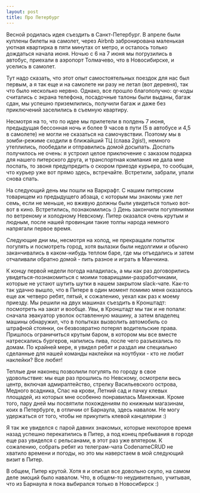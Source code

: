 ```yaml
---
layout: post
title: Про Петербург
---
```


Весной родилась идея съездить в Санкт-Петербург. В апреле были куплены билеты на самолет, через Airbnb забронирована маленькая уютная квартирка в пяти минутах от метро, и осталось только дождаться начала июня. Ночью с 6 на 7 июня мы погрузились в автобус, приехали в аэропорт Толмачево, что в Новосибирске, и уселись в самолет.

Тут надо сказать, что этот опыт самостоятельных поездок для нас был первым, а я так еще и на самолете ни разу не летал (вот деревня), так что было несколько нервно. Однако, все прошло благополучно: qr-коды считались с экрана телефона, посадочные талоны были выданы, багаж сдан, мы успешно приземлились, получили багаж и даже без приключений заселились в съемную квартиру.

Несмотря на то, что по идее мы прилетели в полдень 7 июня, предыдущая бессонная ночь и более 9 часов в пути (5 в автобусе и 4,5 в самолете) не могли не сказаться на самочувствии. Поэтому мы в зомби-режиме сходили в ближайший ТЦ (слава 2gis!), немного утеплились, пообедали и отправились домой досыпать. Доспать получилось не очень: я устроил целое приключение с заказом подарка для нашего питерского друга, и транспортная компания не дала мне поспать, то звоня предупредить о скором приезде курьера, то сообщая, что курьер уже вот прямо здесь, встречайте. Встретили, забрали, упали снова спать.

На следующий день мы пошли на Варкрафт. С нашим питерским товарищем из предыдущего абзаца, с которым мы знакомы уже лет семь, если не меньше, но вживую должны были увидеться только вот-вот в кино. Встретились, познакомились :) День закончили погуляниями по ветреному и холодному Невскому. Питер оказался очень крутым и людным, после нашей провинции такие толпы народа немного напрягали первое время.

Следующие дни мы, несмотря на холод, не прекращали попыток погулять и посмотреть город, хотя вылазки были недолгими и обычно заканчивались в каком-нибудь теплом баре, где мы отъедались и затем отчаливали обратно домой - пить разное и играть в Манчкина.

К концу первой недели погода наладилась, а мы как раз договорились увидеться-познакомиться с моими товарищами-разработчиками, которые не устают шутить шутки в нашем закрытом slack-чате. Как-то так удачно вышло, что в Питере в один момент помимо меня оказалось еще аж четверо ребят, пятый, к сожалению, уехал как раз к моему приезду. Мы решили на двух машинах съездить в Кронштадт: посмотреть на закат и вообще. Увы, в Кронштадт мы так и не попали: сначала эвакуатор уволок оставленную машину, а затем владелец машины обнаружил, что в попытках вызволить автомобиль со штрафной стоянки, он безвозвратно потерял водительские права. Пришлось ограничиться крутым баром, в котором мы все вместе натрескались бургеров, напились пива, после чего разъехались по домам. По крайней мере, я увидел ребят и раздал им специально сделанные для нашей команды наклейки на ноутбуки - кто не любит наклейки? Все любят!

Теплые дни наконец позволили погулять по городу в свое удовольствие: мы еще раз прошлись по Невскому, осмотрели весь центр, включая адмиралтейство, стрелку Васильевского острова, Медного всадника, Спас на крови, Летний сад и пачку клевых площадей, из которых мне особенно понравилась Манежная. Кроме того, пару дней мы посвятили похождениям по книжным магазинам, коих в Петербурге, в отличии от Барнаула, здесь навалом. Не могу удержаться от того, чтобы не прикупить клевой канцелярии :)

Я так же увиделся с парой давних знакомых, которые некоторое время назад успешно перекатились в Питер, а под конец пребывания в городе еще раз увиделся с рельсанами, в этот раз уже впятером. К сожалению, собрать ребят из телеграм-чата CodenameCRUD не хватило времени и погоды, но это мы наверстаем в мой следующий визит в Питер.

В общем, Питер крутой. Хотя я и описал все довольно скупо, на самом деле эмоций было навалом. Что, в общем-то неудивительно, учитывая, что из Барнаула я пока выбирался только в Новосибирск :)
